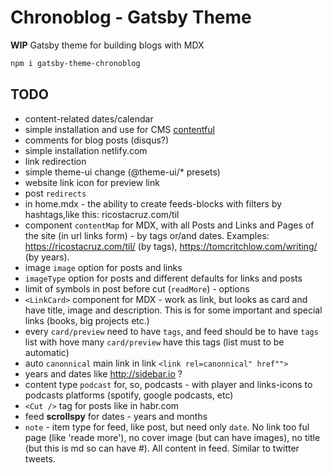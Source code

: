 # Chronoblog - Gatsby Theme

**WIP**
Gatsby theme for building blogs with MDX

```sh
npm i gatsby-theme-chronoblog
```

## TODO

- content-related dates/calendar
- simple installation and use for CMS [contentful](https://www.contentful.com/)
- comments for blog posts (disqus?)
- simple installation netlify.com
- link redirection
- simple theme-ui change (@theme-ui/\* presets)
- website link icon for preview link
- post `redirects`
- in home.mdx - the ability to create feeds-blocks with filters by hashtags,like this: ricostacruz.com/til
- component `contentMap` for MDX, with all Posts and Links and Pages of the site (in url links form) - by tags or/and dates. Examples: https://ricostacruz.com/til/ (by tags), https://tomcritchlow.com/writing/ (by years).
- image `image` option for posts and links
- `imageType` option for posts and different defaults for links and posts
- limit of symbols in post before cut (`readMore`) - options
- `<LinkCard>` component for MDX - work as link, but looks as card and have title, image and description. This is for some important and special links (books, big projects etc.)
- every `card/preview` need to have `tags`, and feed should be to have `tags` list with hove many `card/preview` have this tags (list must to be automatic)
- auto `canonnical` main link in link `<link rel=canonnical" href"">`
- years and dates like http://sidebar.io ?
- content type `podcast` for, so, podcasts - with player and links-icons to podcasts platforms (spotify, google podcasts, etc)
- `<Cut />` tag for posts like in habr.com
- feed **scrollspy** for dates - years and months
- `note` - item type for feed, like post, but need only `date`. No link too ful page (like 'reade more'), no cover image (but can have images), no title (but this is md so can have #). All content in feed. Similar to twitter tweets.
